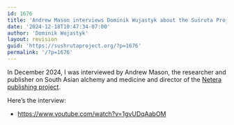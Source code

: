 ```yaml
---
id: 1676
title: 'Andrew Mason interviews Dominik Wujastyk about the Suśruta Project'
date: '2024-12-18T10:47:34-07:00'
author: 'Dominik Wujastyk'
layout: revision
guid: 'https://sushrutaproject.org/?p=1676'
permalink: '/?p=1676'
---
```


In December 2024, I was interviewed by Andrew Mason, the researcher and publisher on South Asian alchemy and medicine and director of the [Netera publishing project](https://www.neterapublishing.com/).

Here’s the interview:

- <https://www.youtube.com/watch?v=1gvUDqAabOM>